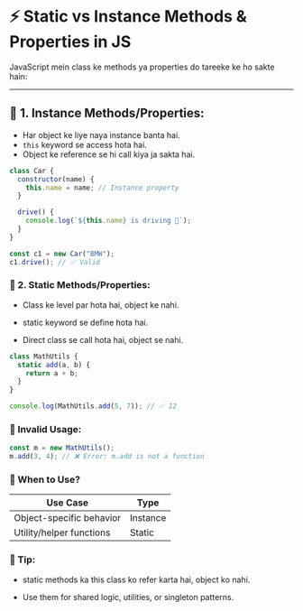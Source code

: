 # ⚡ Static vs Instance Methods & Properties in JS

JavaScript mein class ke methods ya properties do tareeke ke ho sakte hain:

---

## 🔸 1. Instance Methods/Properties:

- Har object ke liye naya instance banta hai.
- `this` keyword se access hota hai.
- Object ke reference se hi call kiya ja sakta hai.

```js
class Car {
  constructor(name) {
    this.name = name; // Instance property
  }

  drive() {
    console.log(`${this.name} is driving 🚗`);
  }
}

const c1 = new Car("BMW");
c1.drive(); // ✅ Valid
```

### 🔹 2. Static Methods/Properties:
- Class ke level par hota hai, object ke nahi.

- static keyword se define hota hai.

- Direct class se call hota hai, object se nahi.

```js
class MathUtils {
  static add(a, b) {
    return a + b;
  }
}

console.log(MathUtils.add(5, 7)); // ✅ 12
```

### 🚫 Invalid Usage:
```js
const m = new MathUtils();
m.add(3, 4); // ❌ Error: m.add is not a function
```

### 📍 When to Use?
| Use Case                 | Type     |
| ------------------------ | -------- |
| Object-specific behavior | Instance |
| Utility/helper functions | Static   |

### 🧠 Tip:
- static methods ka this class ko refer karta hai, object ko nahi.

- Use them for shared logic, utilities, or singleton patterns.